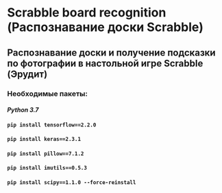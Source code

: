 # Scrabble board recognition (Распознавание доски Scrabble)

## Распознавание доски и получение подсказки по фотографии в настольной игре Scrabble (Эрудит)

### Необходимые пакеты:
#### _Python 3.7_
#### `pip install tensorflow==2.2.0`
#### `pip install keras==2.3.1`
#### `pip install pillow==7.1.2`
#### `pip install imutils==0.5.3`
#### `pip install scipy==1.1.0 --force-reinstall`